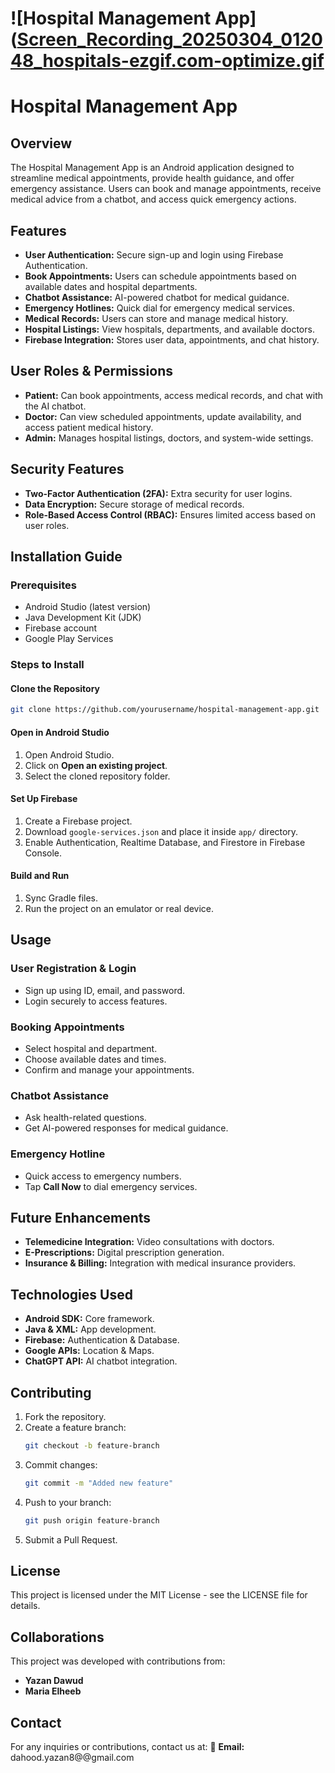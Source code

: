 # ![Hospital Management App]([Screen_Recording_20250304_012048_hospitals-ezgif.com-optimize.gif](https://github.com/mariaHeeb/Hospitals/blob/main/Screen_Recording_20250304_012048_hospitals-ezgif.com-optimize.gif])

# Hospital Management App

## Overview

The Hospital Management App is an Android application designed to streamline medical appointments, provide health guidance, and offer emergency assistance. Users can book and manage appointments, receive medical advice from a chatbot, and access quick emergency actions.

## Features

- **User Authentication:** Secure sign-up and login using Firebase Authentication.
- **Book Appointments:** Users can schedule appointments based on available dates and hospital departments.
- **Chatbot Assistance:** AI-powered chatbot for medical guidance.
- **Emergency Hotlines:** Quick dial for emergency medical services.
- **Medical Records:** Users can store and manage medical history.
- **Hospital Listings:** View hospitals, departments, and available doctors.
- **Firebase Integration:** Stores user data, appointments, and chat history.

## User Roles & Permissions

- **Patient:** Can book appointments, access medical records, and chat with the AI chatbot.
- **Doctor:** Can view scheduled appointments, update availability, and access patient medical history.
- **Admin:** Manages hospital listings, doctors, and system-wide settings.

## Security Features

- **Two-Factor Authentication (2FA):** Extra security for user logins.
- **Data Encryption:** Secure storage of medical records.
- **Role-Based Access Control (RBAC):** Ensures limited access based on user roles.

## Installation Guide

### Prerequisites

- Android Studio (latest version)
- Java Development Kit (JDK)
- Firebase account
- Google Play Services

### Steps to Install

#### Clone the Repository
```sh
git clone https://github.com/yourusername/hospital-management-app.git
```

#### Open in Android Studio
1. Open Android Studio.
2. Click on **Open an existing project**.
3. Select the cloned repository folder.

#### Set Up Firebase
1. Create a Firebase project.
2. Download `google-services.json` and place it inside `app/` directory.
3. Enable Authentication, Realtime Database, and Firestore in Firebase Console.

#### Build and Run
1. Sync Gradle files.
2. Run the project on an emulator or real device.

## Usage

### User Registration & Login
- Sign up using ID, email, and password.
- Login securely to access features.

### Booking Appointments
- Select hospital and department.
- Choose available dates and times.
- Confirm and manage your appointments.

### Chatbot Assistance
- Ask health-related questions.
- Get AI-powered responses for medical guidance.

### Emergency Hotline
- Quick access to emergency numbers.
- Tap **Call Now** to dial emergency services.

## Future Enhancements

- **Telemedicine Integration:** Video consultations with doctors.
- **E-Prescriptions:** Digital prescription generation.
- **Insurance & Billing:** Integration with medical insurance providers.

## Technologies Used

- **Android SDK:** Core framework.
- **Java & XML:** App development.
- **Firebase:** Authentication & Database.
- **Google APIs:** Location & Maps.
- **ChatGPT API:** AI chatbot integration.

## Contributing

1. Fork the repository.
2. Create a feature branch:
   ```sh
   git checkout -b feature-branch
   ```
3. Commit changes:
   ```sh
   git commit -m "Added new feature"
   ```
4. Push to your branch:
   ```sh
   git push origin feature-branch
   ```
5. Submit a Pull Request.

## License

This project is licensed under the MIT License - see the LICENSE file for details.

## Collaborations

This project was developed with contributions from:
- **Yazan Dawud**
- **Maria Elheeb**

## Contact

For any inquiries or contributions, contact us at:
📧 **Email:** dahood.yazan8@@gmail.com
